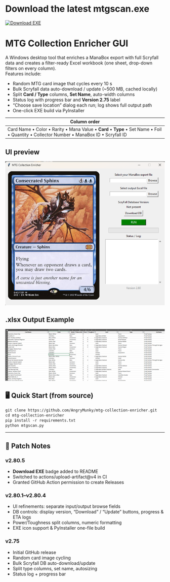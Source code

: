 # Download the latest mtgscan.exe
[![Download EXE](https://img.shields.io/github/v/release/AngryMunky/mtg-collection-enricher?label=Download%20EXE)](https://github.com/AngryMunky/mtg-collection-enricher/releases/latest/download/mtgscan.exe)


# MTG Collection Enricher GUI

A Windows desktop tool that enriches a ManaBox export with full Scryfall data and
creates a filter-ready Excel workbook (one sheet, drop-down filters on every
column).  
Features include:

* Random MTG card image that cycles every 10 s  
* Bulk Scryfall data auto-download / update (~500 MB, cached locally)  
* Split **Card / Type** columns, **Set Name**, auto-width columns  
* Status log with progress bar and **Version 2.75** label  
* “Choose save location” dialog each run; log shows full output path  
* One-click EXE build via PyInstaller

| Column order |
|--------------|
| Card Name • Color • Rarity • Mana Value • **Card** • **Type** • Set Name • Foil • Quantity • Collector Number • ManaBox ID • Scryfall ID |

## UI preview
![Enricher GUI Screenshot](assets/MTG_Collection_Enricher.png)

## .xlsx Output Example
![xlsx Output Example](assets/xlsx_example.png)

## 🖥️ Quick Start (from source)
<pre><code>git clone https://github.com/AngryMunky/mtg-collection-enricher.git
cd mtg-collection-enricher
pip install -r requirements.txt
python mtgscan.py</code></pre>
---
## 📒 Patch Notes
### v2.80.5
- **Download EXE** badge added to README  
- Switched to actions/upload-artifact@v4 in CI  
- Granted GitHub Action permission to create Releases  

### v2.80.1–v2.80.4
- UI refinements: separate input/output browse fields  
- DB controls: display version, “Download” / “Update” buttons, progress & ETA logs  
- Power/Toughness split columns, numeric formatting  
- EXE icon support & PyInstaller one-file build  

### v2.75
- Initial GitHub release  
- Random card image cycling  
- Bulk Scryfall DB auto-download/update  
- Split type columns, set name, autosizing  
- Status log + progress bar
